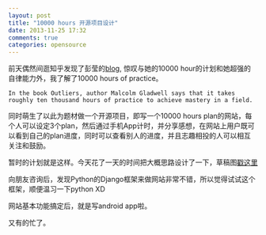 ```yaml
---
layout: post
title: "10000 hours 开源项目设计"
date: 2013-11-25 17:32
comments: true
categories: opensource
---
```

前天偶然间逛知乎发现了彭莹的[blog](http://yingpeng.me/), 惊叹与她的10000 hour的计划和她超强的自律能力外，我了解了10000 hours of practice。

    In the book Outliers, author Malcolm Gladwell says that it takes roughly ten thousand hours of practice to achieve mastery in a field. 

同时萌生了以此为题材做一个开源项目，即写一个10000 hours plan的网站，每个人可以设定3个plan，然后通过手机App计时，并分享感想，在网站上用户既可以看到自己的plan进度，同时可以查看别人的进度，并且志趣相投的人可以相互关注和鼓励。

暂时的计划就是这样。今天花了一天的时间把大概思路设计了一下，草稿图[戳这里](https://www.dropbox.com/sc/xb0kevyyjtg28dl/FbAPwcTGAl)

向朋友咨询后，发现Python的Django框架来做网站非常不错，所以觉得试试这个框架，顺便温习一下python XD

网站基本功能搞定后，就是写android app啦。

又有的忙了。
